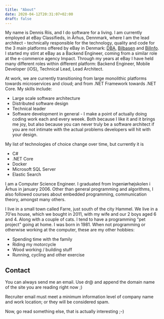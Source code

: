 ```yaml
---
title: "About"
date: 2020-04-12T20:31:07+02:00
draft: false
---
```

My name is Dennis Riis, and I do software for a living. I am currently employed at eBay Classifieds, in Århus, Dennmark, where I am the lead architect - technically responsible for the technology, quality and code for the 3 main platforms offered by eBay in Denmark: [DBA](https://www.dba.dk), [Bilbasen](https://www.bilbasen.dk) and [BilInfo](https://www.bilinfo.net). I started my stint at eBay as a Backend Engineer, coming from a similar role at the e-commerce agency Impact. Through my years at eBay I have held many different roles within different platform: Backend Engineer, Mobile Developer (iOS), Technical Lead, Lead Architect.

At work, we are currently transitioning from large monolithic platforms towards microservices and cloud; and from .NET Framework towards .NET Core. My skills include:

* Large scale software architecture
* Distributed software design
* Technical leader
* Software development in general - I make a point of actually doing coding work each and every weeek. Both because I like it and it brings me joy, but also because you can never truly be a software architect if you are not intimate with the actual problems developers will hit with your design.

My list of technologies of choice change over time, but currently it is
* C#
* .NET Core 
* Docker 
* Microsoft SQL Server
* Elastic Search

I am a Computer Science Engineer. I graduated from Ingeniørhøjskolen i Århus in january 2006. Other than general programming and algorithms, I also followed courses about embedded programming, communication theory, amongst many others. 

I live in a small town called Farre, just south of the city Hammel. We live in a 70'es house, which we bought in 2011, with my wife and our 2 boys aged 6 and 4. Along with a couple of cats. I tend to have a programming "pet project" going at home. I was born in 1981. When not programming or otherwise working at the computer, these are my other hobbies:

* Spending time with the family
* Riding my motorcycle
* Wood working / building stuff 
* Running, cycling and other exercise

## Contact

You can always send me an email. Use dr@ and append the domain name of the site you are reading right now ;) 

Recruiter email must meet a minimum information level of company name and work location; or they will be considered spam. 

Now, go read something else, that is actually interesting ;-)


